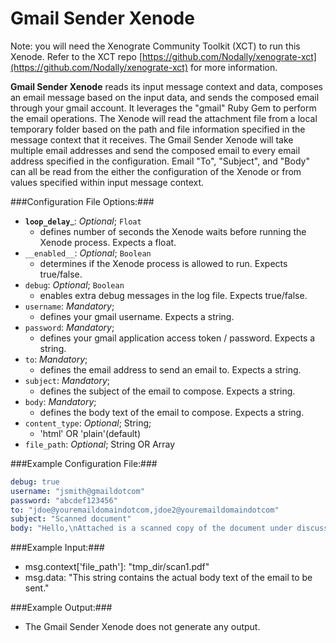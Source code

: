 Gmail Sender Xenode
===================

Note: you will need the Xenograte Community Toolkit (XCT) to run this Xenode. Refer to the XCT repo [https://github.com/Nodally/xenograte-xct](https://github.com/Nodally/xenograte-xct) for more information.

**Gmail Sender Xenode** reads its input message context and data, composes an email message based on the input data, and sends the composed email through your gmail account. It leverages the "gmail" Ruby Gem to perform the email operations. The Xenode will read the attachment file from a local temporary folder based on the path and file information specified in the message context that it receives. The Gmail Sender Xenode will take multiple email addresses and send the composed email to every email address specified in the configuration. Email "To", "Subject", and "Body" can all be read from the either the configuration of the Xenode or from values specified within input message context.  

###Configuration File Options:###

* __`loop_delay`___: _Optional_; `Float`
  * defines number of seconds the Xenode waits before running the Xenode process. Expects a float. 
* `__enabled__`: _Optional_; `Boolean`
  * determines if the Xenode process is allowed to run. Expects true/false.
* `debug`: _Optional_; `Boolean`
  * enables extra debug messages in the log file. Expects true/false.
* `username`: _Mandatory_; 
  * defines your gmail username. Expects a string.
* `password`: _Mandatory_; 
  * defines your gmail application access token / password. Expects a string.
* `to`: _Mandatory_; 
  * defines the email address to send an email to. Expects a string.
* `subject`: _Mandatory_; 
  * defines the subject of the email to compose. Expects a string.
* `body`: _Mandatory_; 
  * defines the body text of the email to compose. Expects a string.
* `content_type`: _Optional_; String; 
  * 'html' OR 'plain'(default)
* `file_path`: _Optional_; String OR Array

###Example Configuration File:###
```yaml
debug: true
username: "jsmith@gmaildotcom"
password: "abcdef123456"
to: "jdoe@youremaildomaindotcom,jdoe2@youremaildomaindotcom"
subject: "Scanned document"
body: "Hello,\nAttached is a scanned copy of the document under discussion.\nPlease review, Thanks.\n"
```

###Example Input:###
* msg.context['file_path']: "tmp_dir/scan1.pdf" 
* msg.data:  "This string contains the actual body text of the email to be sent."

###Example Output:###
* The Gmail Sender Xenode does not generate any output.  
